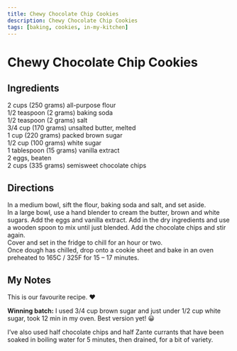 ```yaml
---
title: Chewy Chocolate Chip Cookies
description: Chewy Chocolate Chip Cookies
tags: [baking, cookies, in-my-kitchen]
---
```


# Chewy Chocolate Chip Cookies

## Ingredients
2 cups (250 grams) all-purpose flour  
1/2 teaspoon (2 grams) baking soda  
1/2 teaspoon (2 grams) salt  
3/4 cup (170 grams) unsalted butter, melted  
1 cup (220 grams) packed brown sugar  
1/2 cup (100 grams) white sugar  
1 tablespoon (15 grams) vanilla extract  
2 eggs, beaten  
2 cups (335 grams) semisweet chocolate chips

## Directions
In a medium bowl, sift the flour, baking soda and salt, and set aside.  
In a large bowl, use a hand blender to cream the butter, brown and white sugars. Add the eggs and vanilla extract. Add in the dry ingredients and use a wooden spoon to mix until just blended. Add the chocolate chips and stir again.  
Cover and set in the fridge to chill for an hour or two.  
Once dough has chilled, drop onto a cookie sheet and bake in an oven preheated to 165C / 325F for 15 – 17 minutes.

## My Notes
This is our favourite recipe. ❤️ 

**Winning batch:** I used 3/4 cup brown sugar and just under 1/2 cup white sugar, took 12 min in my oven. Best version yet! 😀

I’ve also used half chocolate chips and half Zante currants that have been soaked in boiling water for 5 minutes, then drained, for a bit of variety.